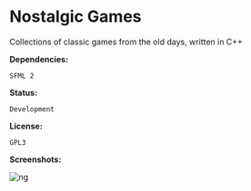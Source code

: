 
# Nostalgic Games

Collections of classic games from the old days, written in C++


__Dependencies:__

    SFML 2

__Status:__

    Development

__License:__

    GPL3

__Screenshots:__

![ng](https://cloud.githubusercontent.com/assets/1276717/16155062/eb2c4574-34ad-11e6-95ed-0b30e1a62302.png)
